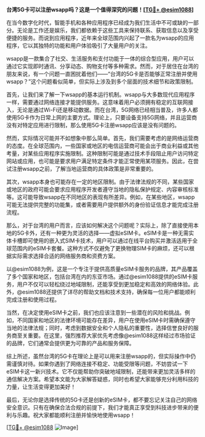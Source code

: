 **台湾5G卡可以注册wsapp吗？这是一个值得深究的问题！[[TG💪+ @esim1088](https://t.me/s/esim1088)]**

在当今数字化时代，智能手机和各种应用程序已经成为我们生活中不可或缺的一部分。无论是工作还是娱乐，我们都依赖于这些工具来保持联系、获取信息以及享受便捷的服务。而说到应用程序，近年来全球范围内兴起了一款名为wsapp的应用程序，它以其独特的功能和用户体验吸引了大量用户的关注。

wsapp是一款集合了社交、生活服务和支付功能于一体的综合型应用，用户可以通过它实现即时通讯、分享动态、购物支付等多种需求。然而，对于居住在台湾的朋友来说，有一个问题一直困扰着他们——“台湾的5G卡是否能够正常注册并使用wsapp？”这个问题看似简单，但实际上涉及到多个层面的技术细节和政策限制。

首先，让我们来了解一下wsapp的基本运行机制。wsapp与大多数现代应用程序一样，需要通过网络连接才能提供服务。这意味着用户必须拥有稳定的互联网接入，无论是通过Wi-Fi还是移动数据。而在台湾，5G网络已经相当普及，许多人都使用5G卡作为日常上网的主要方式。理论上，只要设备支持5G网络，并且运营商没有对特定应用进行限制，那么使用5G卡注册wsapp应该是没有问题的。

然而，实际情况可能并不如想象中那么简单。首先，我们需要考虑的是网络运营商的态度。在全球范围内，一些国家或地区的电信运营商可能会出于商业利益或其他考量，对某些应用程序实施限制。这种限制可能是通过技术手段阻止用户访问特定网站或应用，也可能是要求用户满足特定条件才能正常使用某项服务。因此，在尝试注册wsapp之前，了解当地运营商的具体政策是非常重要的。

其次，wsapp本身也可能存在一定的地区限制。由于法律法规的不同，某些国家或地区的政府可能会要求应用程序开发者遵守当地的隐私保护规定、内容审核标准等。这可能导致wsapp在不同地区的表现有所差异。例如，在某些地区，wsapp可能无法提供完整的功能集，或者需要用户提供额外的身份验证信息才能完成注册流程。

那么，对于台湾的用户而言，应该如何解决这个问题呢？实际上，除了直接使用本地的5G卡外，还有一种更为灵活的选择——虚拟eSIM卡。eSIM卡是一种无需实体卡槽即可使用的嵌入式SIM卡技术，用户可以通过在线平台购买并激活适用于全球范围内的eSIM卡套餐。这种方式不仅避免了更换物理SIM卡的麻烦，还可以根据实际需求选择合适的网络服务商和资费方案。

以@esim1088为例，这是一个专注于提供高质量eSIM卡服务的品牌，其产品覆盖了多个国家和地区，包括台湾在内的东亚市场。通过@esim1088提供的eSIM卡服务，用户不仅可以轻松绕过地域限制，还能享受到更加稳定和高效的网络体验。此外，@esim1088还提供了详尽的帮助文档和技术支持，确保每一位用户都能顺利完成注册和使用过程。

当然，在决定使用eSIM卡之前，我们也应该注意到一些潜在的风险和挑战。例如，不同国家和地区的法律环境可能存在差异，用户在使用eSIM卡时需确保遵守当地的法律法规；同时，考虑到数据安全和个人隐私的重要性，选择信誉良好的服务商至关重要。在这里，强烈推荐大家优先考虑像@esim1088这样经过市场验证的品牌，它们通常会提供更为可靠的产品和服务保障。

综上所述，虽然台湾的5G卡在理论上是可以用来注册wsapp的，但实际操作中仍需谨慎对待。如果你遇到了网络连接不稳定、功能受限等问题，不妨尝试一下eSIM卡这一新兴技术。它不仅能帮助你突破地域限制，还能带来更加灵活多样的通信解决方案。希望本文能为大家解答疑惑，同时也希望大家能够充分利用科技的力量，让生活变得更加美好！

最后，无论你是选择传统的5G卡还是创新的eSIM卡，都不要忘记关注自己的网络安全意识。只有在确保合法合规的前提下，我们才能真正享受到科技进步带来的便利与乐趣。祝大家都能顺利注册并愉快地使用wsapp！

[[TG💪+ @esim1088](https://t.me/s/esim1088) ![Image](https://i.postimg.cc/4NQfJmqS/Snipaste-2025-05-13-00-14-12.png)]
